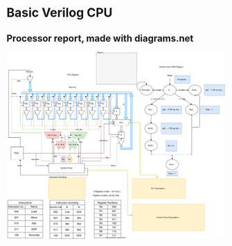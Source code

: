 # Basic Verilog CPU
## Processor report, made with diagrams.net
![CPU Diagram](ELEC2602-Project-Processor-Diagram.drawio.svg)
